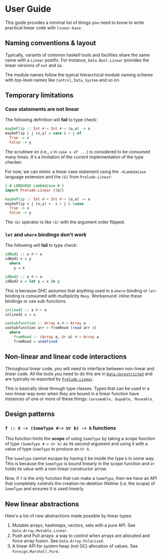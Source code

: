 # User Guide

This guide provides a minimal list of things you need to know to write
practical linear code with `linear-base`.

## Naming conventions & layout

Typically, variants of common haskell tools and facilities
share the same name with a `Linear` postfix. For instance,
`Data.Bool.Linear` provides the linear versions of `not`
and `&&`.

The module names follow the typical hierarchical module
naming scheme with top-level names like `Control`, `Data`, `System`
and so on.

## Temporary limitations

### Case statements are not linear

The following definition will **fail** to type check:

```haskell
maybeFlip :: Int #-> Int #-> (a,a) -> a
maybeFlip i j (x,y) = case i < j of
  True -> x
  False -> y
```

The scrutinee on (i.e., `x` in `case x of ...`) is considered to be
consumed many times. It's a limitation of the current implementation
of the type checker.

For now, we can mimic a linear case statement using the
`-XLambdaCase` language extension and the `(&)` from `Prelude.Linear`:

```haskell
{-# LANGUAGE LambdaCase #-}
import Prelude.Linear ((&))

maybeFlip :: Int #-> Int #-> (a,a) -> a
maybeFlip i j (x,y) =  i < j & \case
  True -> x
  False -> y
```

The `(&)` operator is like `($)` with the argument order flipped.

### `let` and `where` bindings don't work

The following will **fail** to type check:

```haskell
idBad1 :: a #-> a
idBad1 x = y
  where
    y = x

idBad2 :: a #-> a
idBad2 x = let y = x in y
```

This is because GHC assumes that anything used in a `where`-binding or
`let`-binding is consumed with multiplicity `Many`. Workaround: inline
these bindings or use sub-functions.

```haskell
inlined1 :: a #-> a
inlined1 x = x

useSubfunction :: Array a #-> Array a
useSubfunction arr = fromRead (read arr 0)
  where
    fromRead :: (Array a, Ur a) #-> Array a
    fromRead = undefined
```

## Non-linear and linear code interactions

Throughout linear code, you will need to interface between non-linear
and linear code. All the tools you need to do this are in
[`Data.Unrestricted`] and are typically re-exported by
[`Prelude.Linear`].

This is basically done through type classes. Types that can be used in
a non-linear way even when they are bound in a linear function have
instances of one or more of these things: `Consumable, Dupable,
Moveable`.

## Design patterns

### `f :: X -> (SomeType #-> Ur b) -> b` functions

This function limits the **scope** of using `SomeType` by taking
a scope function of type `(SomeType #-> Ur b)`
as its second argument and using it with a value of type `SomeType` to
produce an `Ur b`.

The `SomeType` cannot escape by having it be inside the type `b` 
in some way. This is because the `SomeType` is bound linearly in the scope
function and `Ur` holds its value with a non-linear constructor
arrow.

Now, if `f` is the only function that can make a `SomeType`,
then we have an API that completely controls the creation-to-deletion
lifetime (i.e, the scope) of `SomeType` and ensures it is used linearly.

## New linear abstractions

Here's a list of new abstractions made possible by linear types:

1. Mutable arrays, hashmaps, vectors, sets with a pure API. See
   `Data.Array.Mutable.Linear`.
2. Push and Pull arrays: a way to control when arrays are allocated
   and force array fusion. See `Data.Array.Polarized`.
3. A linear API for system heap (not GC) allocation of values. See
   `Foreign.Marshall.Pure`.

[`Data.Unrestricted`]: ../src/Data/Unrestricted/Linear.hs
[`Prelude.Linear`]: ../src/Prelude/Linear.hs
